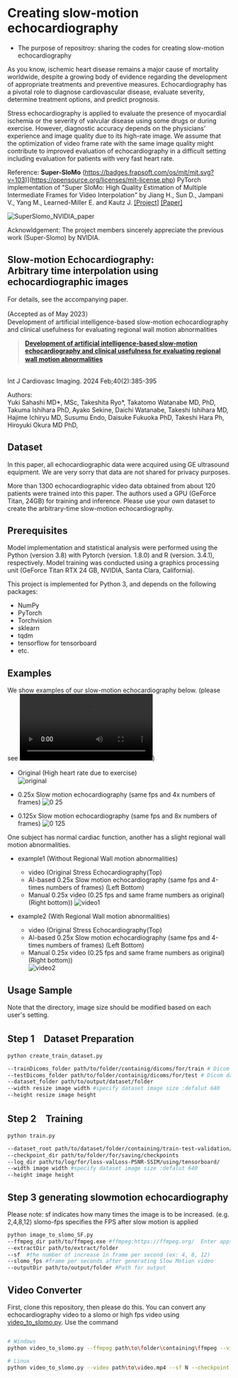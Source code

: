 # Creating slow-motion echocardiography
- The purpose of repositroy: sharing the codes for creating slow-motion echocardiography

As you know, ischemic heart disease remains a major cause of mortality worldwide, despite a growing body of evidence regarding the development of appropriate treatments and preventive measures. Echocardiography has a pivotal role to diagnose cardiovascular disease, evaluate severity, determine treatment options, and predict prognosis. 

Stress echocardiography is applied to evaluate the presence of myocardial ischemia or the severity of valvular disease using some drugs or during exercise. However, diagnostic accuracy depends on the physicians’ experience and image quality due to its high-rate image. We assume that the optimization of video frame rate with the same image quality might contribute to improved evaluation of echocardiography in a difficult setting including evaluation for patients with very fast heart rate. 

Reference:  **Super-SloMo** (https://badges.frapsoft.com/os/mit/mit.svg?v=103)](https://opensource.org/licenses/mit-license.php)
PyTorch implementation of "Super SloMo: High Quality Estimation of Multiple Intermediate Frames for Video Interpolation" by Jiang H., Sun D., Jampani V., Yang M., Learned-Miller E. and Kautz J. [[Project]](https://people.cs.umass.edu/~hzjiang/projects/superslomo/) [[Paper]](https://arxiv.org/abs/1712.00080)

![SuperSlomo_NVIDIA_paper](https://user-images.githubusercontent.com/58348086/231926369-7d347036-fcd0-49e0-ab11-3eb6ce0e456a.png)


Acknowldgement:
The project members sincerely appreciate the previous work (Super-Slomo) by NVIDIA. 


Slow-motion Echocardiography:<br/>Arbitrary time interpolation using echocardiographic images
------------------------------------------------------------------------------
For details, see the accompanying paper.<br/>

 (Accepted as of May 2023）<br/>
 Development of artificial intelligence-based slow-motion echocardiography and clinical usefulness for evaluating regional wall motion abnormalities
> [**Development of artificial intelligence-based slow-motion echocardiography and clinical usefulness for evaluating regional wall motion abnormalities**](https://pubmed.ncbi.nlm.nih.gov/37940734/)　
<br/>
Int J Cardiovasc Imaging. 2024 Feb;40(2):385-395

Authors: <br/>
Yuki Sahashi MD*, MSc, Takeshita Ryo*, Takatomo Watanabe MD, PhD, Takuma Ishihara PhD, Ayako Sekine, Daichi Watanabe, Takeshi Ishihara MD, Hajime Ichiryu MD, Susumu Endo, Daisuke Fukuoka PhD, Takeshi Hara Ph, Hiroyuki Okura MD PhD, 

Dataset
-------
In this paper, all echocardiographic data were acquired using GE ultrasound equipment. 
We are very sorry that data are not shared for privacy purposes. 
<br/>

More than 1300 echocardiographic video data obtained from about 120 patients were trained into this paper.
The authors used a GPU (GeForce Titan, 24GB) for training and inference.
Please use your own dataset to create the arbitrary-time slow-motion echocardiography.

## Prerequisites
Model implementation and statistical analysis were performed using the Python (version 3.8) with Pytorch (version. 1.8.0) and R (version. 3.4.1), respectively. Model training was conducted using a graphics processing unit (GeForce Titan RTX 24 GB, NVIDIA, Santa Clara, California).

This project is implemented for Python 3, and depends on the following packages:
  - NumPy
  - PyTorch
  - Torchvision
  - sklearn
  - tqdm
  - tensorflow for tensorboard
  - etc.


Examples
--------
We show examples of our slow-motion echocardiography below. 
(please see ![Not gif version](https://github.com/YukiSahashi/slowmotion_echocardiography/blob/main/docs/Project_supplemental_figure(2).mp4))

- Original (High heart rate due to exercise)　　　　　　　　　　　　　　　
![original](https://user-images.githubusercontent.com/58348086/233840538-467026dc-2241-4bbb-bf3b-a291b2cdf67f.gif)

- 0.25x Slow motion echocardiography (same fps and 4x numbers of frames)
![0 25](https://user-images.githubusercontent.com/58348086/233840596-b3004af4-484d-4024-b456-f1ebed600244.gif)


- 0.125x Slow motion echocardiography (same fps and 8x numbers of frames)
![0 125](https://user-images.githubusercontent.com/58348086/233840623-93d5d172-0ce1-4e74-8553-f242507ace1b.gif)



One subject has normal cardiac function, another has a slight regional wall motion abnormalities.

 - example1 (Without Regional Wall motion abnormalities) <br/> 
   - video (Original Stress Echocardiography(Top)  <br/>
   - AI-based 0.25x Slow motion echocardiography (same fps and 4-times numbers of frames) (Left Bottom)  <br/> 
   - Manual 0.25x video (0.25 fps and same frame numbers as original)(Right bottom))
![video1](https://user-images.githubusercontent.com/58348086/233838418-a0cf7150-7b70-4ec4-be4c-3c285e1faea6.gif)

 - example2 (With Regional Wall motion abnormalities) <br/> 
   - video (Original Stress Echocardiography(Top)  <br/>
   - AI-based 0.25x Slow motion echocardiography (same fps and 4-times numbers of frames) (Left Bottom)  <br/> 
   - Manual 0.25x video (0.25 fps and same frame numbers as original)(Right bottom))    
![video2](https://user-images.githubusercontent.com/58348086/233838476-a69f2b30-77e6-4ee8-a68f-8670f1ba1f93.gif)




Usage Sample
-----
Note that the directory, image size should be modified based on each user's setting.

## Step 1　Dataset Preparation
```bash
python create_train_dataset.py 

--trainDicoms_folder path/to/folder/containig/dicoms/for/train # Dicom dataset for training
--testDicoms_folder path/to/folder/containig/dicoms/for/test # Dicom dataset for test
--dataset_folder path/to/output/dataset/folder 
--width resize image width #specify dataset image size :defalut 640
--height resize image height

```

## Step 2　Training
```bash
python train.py

--dataset_root path/to/dataset/folder/containing/train-test-validation/folders #Dataset path for train-test-validation dataset
--checkpoint_dir path/to/folder/for/saving/checkpoints 
--log_dir path/to/log/for/loss-valLoss-PSNR-SSIM/using/tensorboard/ 
--width image width #specify dataset image size :defalut 640
--height image height
```

## Step 3 generating slowmotion echocardiography

Please note:
sf indicates how many times the image is to be increased. (e.g. 2,4,8,12)
slomo-fps specifies the FPS after slow motion is applied 
```bash
python image_to_slomo_SF.py
--ffmpeg_dir path/to/ffmpeg.exe #ffmpeg:https://ffmpeg.org/  Enter apps in this directory
--extractDir path/to/extract/folder
--sf  #the number of increase in frame per second (ex: 4, 8, 12)
--slomo_fps #frame per seconds after generating Slow Motion video　
--outputDir path/to/output/folder #Path for output

```

## Video Converter
First, clone this repository, then please do this.
You can convert any echocardiography video to a slomo or high fps video using [video_to_slomo.py](image_to_slomo_SF.py). Use the command

```bash

# Windows
python video_to_slomo.py --ffmpeg path\to\folder\containing\ffmpeg --video path\to\video.mp4 --sf N --checkpoint path\to\checkpoint.ckpt --fps M --output path\to\output.mkv

# Linux
python video_to_slomo.py --video path\to\video.mp4 --sf N --checkpoint path\to\checkpoint.ckpt --fps M --output path\to\output.mkv
```


